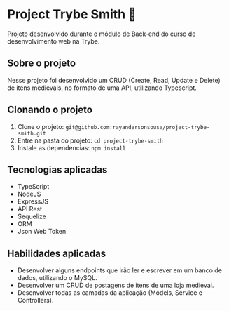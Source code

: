 # Project Trybe Smith :hammer:
Projeto desenvolvido durante o módulo de Back-end do curso de desenvolvimento web na Trybe.


## Sobre o projeto

Nesse projeto foi desenvolvido um CRUD (Create, Read, Update e Delete) de itens medievais, no formato de uma API, utilizando Typescript.


## Clonando o projeto

1. Clone o projeto: `git@github.com:rayandersonsousa/project-trybe-smith.git`
2. Entre na pasta do projeto: `cd project-trybe-smith`
3. Instale as dependencias: `npm install`


## Tecnologias aplicadas

  - TypeScript
  - NodeJS
  - ExpressJS
  - API Rest
  - Sequelize
  - ORM
  - Json Web Token


## Habilidades aplicadas

  - Desenvolver alguns endpoints que irão ler e escrever em um banco de dados, utilizando o MySQL.
  - Desenvolver um CRUD de postagens de itens de uma loja medieval.
  - Desenvolver todas as camadas da aplicação (Models, Service e Controllers).
